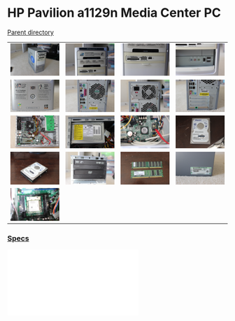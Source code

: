 # HP Pavilion a1129n Media Center PC
[Parent directory](../index.md)

<table>
  <tr>
    <td><img src='IMG_5281.JPG'/></td>
    <td><img src='IMG_5282.JPG'/></td>
    <td><img src='IMG_5283.JPG'/></td>
    <td><img src='IMG_5284.JPG'/></td>
  </tr>
  <tr>
    <td><img src='IMG_5285.JPG'/></td>
    <td><img src='IMG_5286.JPG'/></td>
    <td><img src='IMG_5287.JPG'/></td>
    <td><img src='IMG_5288.JPG'/></td>
  </tr>
  <tr>
    <td><img src='IMG_5289.JPG'/></td>
    <td><img src='IMG_5290.JPG'/></td>
    <td><img src='IMG_5291.JPG'/></td>
    <td><img src='IMG_5292.JPG'/></td>
  </tr>
  <tr>
    <td><img src='IMG_5293.JPG'/></td>
    <td><img src='IMG_5294.JPG'/></td>
    <td><img src='IMG_5295.JPG'/></td>
    <td><img src='IMG_5296.JPG'/></td>
  </tr>
  <tr>
    <td><img src='IMG_5300.JPG'/></td>
  </tr>
</table>

### [Specs](Specs.txt)

<embed src='Specs.txt'>

